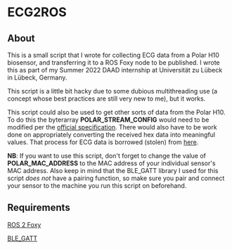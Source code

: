 # ECG2ROS

## About

This is a small script that I wrote for collecting ECG data from a Polar H10 biosensor, and transferring it to a ROS Foxy node to be published. I wrote this as part of my Summer 2022 DAAD internship at Universität zu Lübeck in Lübeck, Germany.

This script is a little bit hacky due to some dubious multithreading use (a concept whose best practices are still very new to me), but it works. 

This script could also be used to get other sorts of data from the Polar H10. To do this the byterarray **POLAR_STREAM_CONFIG** would need to be modified per the [official specification](https://github.com/polarofficial/polar-ble-sdk/blob/master/technical_documentation/Polar_Measurement_Data_Specification.pdf). There would also have to be work done on appropriately converting the received hex data into meaningful values. That process for ECG data is borrowed (stolen) from [here](https://github.com/markspan/PolarBand2lsl/blob/main/Polar2LSL.py).


**NB**: If you want to use this script, don't forget to change the value of **POLAR_MAC_ADDRESS** to the MAC address of your individual sensor's MAC address. Also keep in mind that the BLE_GATT library I used for this script *does not* have a pairing function, so make sure you pair and connect your sensor to the machine you run this script on beforehand.

## Requirements
[ROS 2 Foxy](https://docs.ros.org/en/foxy/Installation.html)

[BLE_GATT](https://github.com/ukBaz/BLE_GATT)